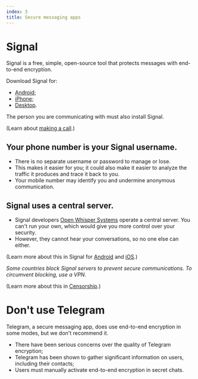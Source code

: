 ```yaml
---
index: 3
title: Secure messaging apps
---
```

# Signal

Signal is a free, simple, open-source tool that protects messages with end-to-end encryption. 

Download Signal for: 

*	[Android](https://play.google.com/store/apps/details?id=org.thoughtcrime.securesms); 
*	[iPhone](https://itunes.apple.com/ie/app/signal-private-messenger/id874139669); 
*	[Desktop](https://signal.org/download/). 

The person you are communicating with must also install Signal.

(Learn about [making a call](umbrella://communications/making-a-call).)

## Your phone number is your Signal username. 

*	There is no separate username or password to manage or lose. 
*	This makes it easier for you; it could also make it easier to analyze the traffic it produces and trace it back to you. 
*	Your mobile number may identify you and undermine anonymous communication. 

## Signal uses a central server. 

*	Signal developers [Open Whisper Systems](https://signal.org/about/) operate a central server. You can't run your own, which would give you more control over your security. 
*	However, they cannot hear your conversations, so no one else can either. 

(Learn more about this in Signal for [Android](umbrella://tools/messagging/s_signal-for-android.md) and [iOS](umbrella://tools/messagging/s_signal-for-ios.md).)

*Some countries block Signal servers to prevent secure communications. To circumvent blocking, use a VPN.*

(Learn more about this in [Censorship](umbrella://communications/censorship/beginner).)

# Don't use Telegram

Telegram, a secure messaging app, does use end-to-end encryption in some modes, but we don't recommend it.

*	There have been serious concerns over the quality of Telegram encryption; 
*	Telegram has been shown to gather significant information on users, including their contacts; 
*	Users must manually activate end-to-end encryption in secret chats.